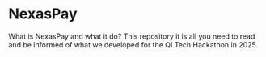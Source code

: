 # NexasPay
What is NexasPay and what it do? This repository it is all you need to read and be informed of what we developed for the QI Tech Hackathon in 2025. 
